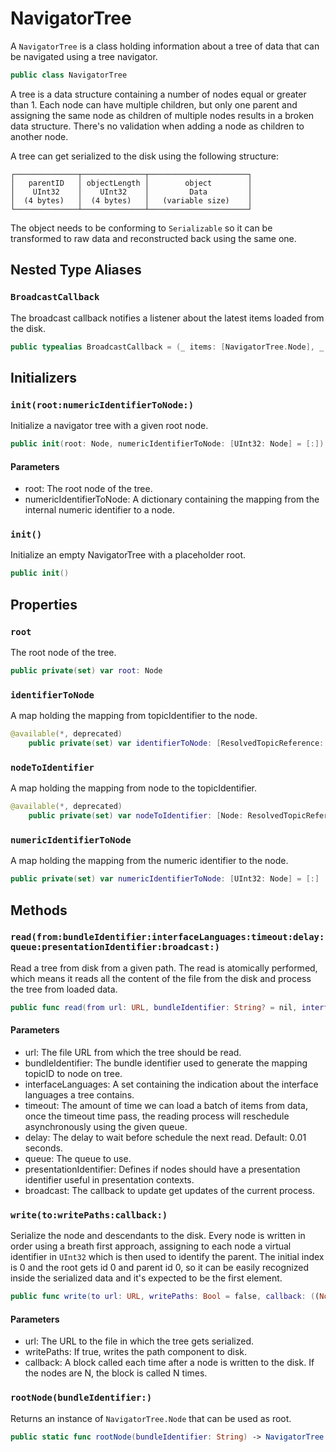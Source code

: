 # NavigatorTree

A `NavigatorTree` is a class holding information about a tree of data that can be navigated using a tree navigator.

``` swift
public class NavigatorTree 
```

A tree is a data structure containing a number of nodes equal or greater than 1. Each node can have multiple children, but only
one parent and assigning the same node as children of multiple nodes results in a broken data structure. There's no validation
when adding a node as children to another node.

A tree can get serialized to the disk using the following structure:

``` 
┌──────────────┬──────────────┬──────────────────────┐
│   parentID   │ objectLength │        object        │
│    UInt32    │    UInt32    │         Data         │
│  (4 bytes)   │  (4 bytes)   │   (variable size)    │
└──────────────┴──────────────┴──────────────────────┘
```

The object needs to be conforming to `Serializable` so it can be transformed to raw data and reconstructed back using the same one.

> 

## Nested Type Aliases

### `BroadcastCallback`

The broadcast callback notifies a listener about the latest items loaded from the disk.

``` swift
public typealias BroadcastCallback = (_ items: [NavigatorTree.Node], _ isCompleted: Bool, _ error: Error?) -> Void
```

## Initializers

### `init(root:numericIdentifierToNode:)`

Initialize a navigator tree with a given root node.

``` swift
public init(root: Node, numericIdentifierToNode: [UInt32: Node] = [:]) 
```

#### Parameters

  - root: The root node of the tree.
  - numericIdentifierToNode: A dictionary containing the mapping from the internal numeric identifier to a node.

### `init()`

Initialize an empty NavigatorTree with a placeholder root.

``` swift
public init() 
```

## Properties

### `root`

The root node of the tree.

``` swift
public private(set) var root: Node
```

### `identifierToNode`

A map holding the mapping from topicIdentifier to the node.

``` swift
@available(*, deprecated)
    public private(set) var identifierToNode: [ResolvedTopicReference: Node] = [:]
```

> 

### `nodeToIdentifier`

A map holding the mapping from node to the topicIdentifier.

``` swift
@available(*, deprecated)
    public private(set) var nodeToIdentifier: [Node: ResolvedTopicReference] = [:]
```

> 

### `numericIdentifierToNode`

A map holding the mapping from  the numeric identifier to the node.

``` swift
public private(set) var numericIdentifierToNode: [UInt32: Node] = [:]
```

## Methods

### `read(from:bundleIdentifier:interfaceLanguages:timeout:delay:queue:presentationIdentifier:broadcast:)`

Read a tree from disk from a given path.
The read is atomically performed, which means it reads all the content of the file from the disk and process the tree from loaded data.

``` swift
public func read(from url: URL, bundleIdentifier: String? = nil, interfaceLanguages: Set<InterfaceLanguage>, timeout: TimeInterval, delay: TimeInterval = 0.01, queue: DispatchQueue, presentationIdentifier: String? = nil, broadcast: BroadcastCallback?) throws 
```

#### Parameters

  - url: The file URL from which the tree should be read.
  - bundleIdentifier: The bundle identifier used to generate the mapping topicID to node on tree.
  - interfaceLanguages: A set containing the indication about the interface languages a tree contains.
  - timeout: The amount of time we can load a batch of items from data, once the timeout time pass, the reading process will reschedule asynchronously using the given queue.
  - delay: The delay to wait before schedule the next read. Default: 0.01 seconds.
  - queue: The queue to use.
  - presentationIdentifier: Defines if nodes should have a presentation identifier useful in presentation contexts.
  - broadcast: The callback to update get updates of the current process.

### `write(to:writePaths:callback:)`

Serialize the node and descendants to the disk.
Every node is written in order using a breath first approach, assigning to each node a virtual identifier in `UInt32` which is then used to identify the parent.
The initial index is 0 and the root gets id 0 and parent id 0, so it can be easily recognized inside the serialized data and it's expected to be the first element.

``` swift
public func write(to url: URL, writePaths: Bool = false, callback: ((Node) -> ())? = nil) throws 
```

#### Parameters

  - url: The URL to the file in which the tree gets serialized.
  - writePaths: If true, writes the path component to disk.
  - callback: A block called each time after a node is written to the disk. If the nodes are N, the block is called N times.

### `rootNode(bundleIdentifier:)`

Returns an instance of `NavigatorTree.Node` that can be used as root.

``` swift
public static func rootNode(bundleIdentifier: String) -> NavigatorTree.Node 
```

> 
